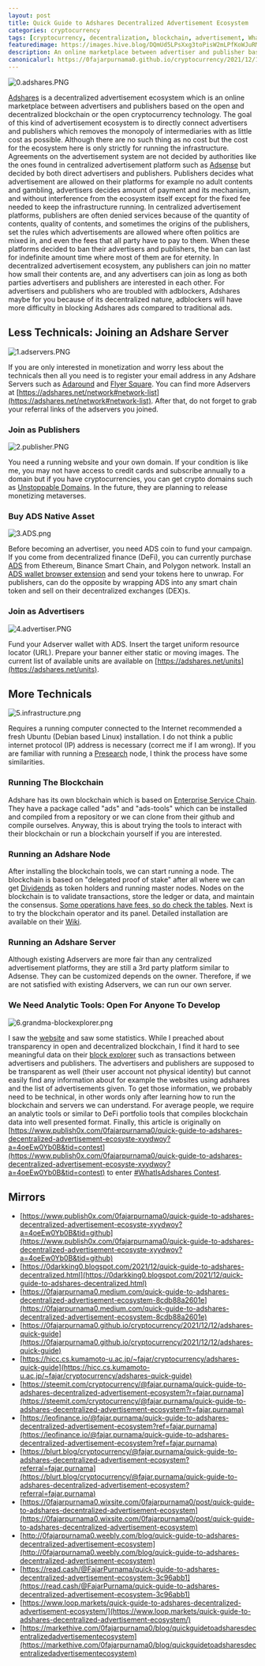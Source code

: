 ```yaml
---
layout: post
title: Quick Guide to Adshares Decentralized Advertisement Ecosystem
categories: cryptocurrency
tags: [cryptocurrency, decentralization, blockchain, advertisement, WhatIsAdshares]
featuredimage: https://images.hive.blog/DQmUd5LPsXxg3toPisW2mLPfKoWJuRMhe1mgAWustPNC3Pw/0.adshares.PNG
description: An online marketplace between advertiser and publisher based on the open and decentralized blockchain or the open cryptocurrency technology.
canonicalurl: https://0fajarpurnama0.github.io/cryptocurrency/2021/12/12/adshares-quick-guide
---
```

![0.adshares.PNG](https://images.hive.blog/DQmUd5LPsXxg3toPisW2mLPfKoWJuRMhe1mgAWustPNC3Pw/0.adshares.PNG)

[Adshares](https://adshares.net/docs/adshares_whitepaper.pdf) is a decentralized advertisement ecosystem which is an online marketplace between advertisers and publishers based on the open and decentralized blockchain or the open cryptocurrency technology. The goal of this kind of advertisement ecosystem is to directly connect advertisers and publishers which removes the monopoly of intermediaries with as little cost as possible. Although there are no such thing as no cost but the cost for the ecosystem here is only strictly for running the infrastructure. Agreements on the advertisement system are not decided by authorities like the ones found in centralized advertisement platform such as [Adsense](https://www.google.com/adsense/) but decided by both direct advertisers and publishers. Publishers decides what advertisement are allowed on their platforms for example no adult contents and gambling, advertisers decides amount of payment and its mechanism, and without interference from the ecosystem itself except for the fixed fee needed to keep the infrastructure running. In centralized advertisement platforms, publishers are often denied services because of the quantity of contents, quality of contents, and sometimes the origins of the publishers, set the rules which advertisements are allowed where often politics are mixed in, and even the fees that all party have to pay to them. When these platforms decided to ban their advertisers and publishers, the ban can last for indefinite amount time where most of them are for eternity. In decentralized advertisement ecosystem, any publishers can join no matter how small their contents are, and any advertisers can join as long as both parties advertisers and publishers are interested in each other. For advertisers and publishers who are troubled with adblockers, Adshares maybe for you because of its decentralized nature, adblockers will have more difficulty in blocking Adshares ads compared to traditional ads.



## Less Technicals: Joining an Adshare Server

![1.adservers.PNG](https://images.hive.blog/DQmZLyDrvgEDQ6haADktac3t4hjDrgtesH8FkecijzHorwf/1.adservers.PNG)

If you are only interested in monetization and worry less about the technicals then all you need is to register your email address in any Adshare Servers such as [Adaround](https://adaround.net/ref/0fajarpurnama0) and [Flyer Square](https://flyersquare.com/ref/0fajarpurnama0). You can find more Adservers at [https://adshares.net/network#network-list](https://adshares.net/network#network-list). After that, do not forget to grab your referral links of the adservers you joined.



### Join as Publishers

![2.publisher.PNG](https://images.hive.blog/DQmUzNuQmgfaLvAgQm2xnzVQNGXgeTMKpfZBYB4ZQjxvvjy/2.publisher.PNG)

You need a running website and your own domain. If your condition is like me, you may not have access to credit cards and subscribe annually to a domain but if you have cryptocurrencies, you can get crypto domains such as [Unstoppable Domains](https://unstoppabledomains.com/?ref=5434ac8a0e2142f). In the future, they are planning to release monetizing metaverses.



### Buy ADS Native Asset

![3.ADS.png](https://images.hive.blog/DQmYZLQEqP64DSTBbSWLWurxa1Z7D4hSKmM2MYoSnzPC7ZB/3.ADS.png)

Before becoming an advertiser, you need ADS coin to fund your campaign. If you come from decentralized finance (DeFi), you can currently purchase [ADS](https://www.coingecko.com/en/coins/adshares) from Ethereum, Binance Smart Chain, and Polygon network. Install an [ADS wallet browser extension](https://adshares.net/wallet) and send your tokens here to unwrap. For publishers, can do the opposite by wrapping ADS into any smart chain token and sell on their decentralized exchanges (DEX)s.



### Join as Advertisers

![4.advertiser.PNG](https://images.hive.blog/DQmYFzGwhVnEeqCAzwAnXkvudL31tp586ysxJ7zCotjF8hb/4.advertiser.PNG)

Fund your Adserver wallet with ADS. Insert the target uniform resource locator (URL). Prepare your banner either static or moving images. The current list of available units are available on [https://adshares.net/units](https://adshares.net/units).



## More Technicals

![5.infrastructure.png](https://images.hive.blog/DQmehSj29nnkwg9WfR1zuYU9LGuHtMyhnZSvv5hJt7Rn9fq/5.infrastructure.png)

Requires a running computer connected to the Internet recommended a fresh Ubuntu (Debian based Linux) installation. I do not think a public internet protocol (IP) address is necessary (correct me if I am wrong). If you are familiar with running a [Presearch](https://presearch.org/signup?rid=1830117) node, I think the process have some similarities.



### Running The Blockchain

Adshare has its own blockchain which is based on [Enterprise Service Chain](https://adshares.net/docs/esc_whitepaper.pdf). They have a package called "ads" and "ads-tools" which can be installed and compiled from a repository or we can clone from their github and compile ourselves. Anyway, this is about trying the tools to interact with their blockchain or run a blockchain yourself if you are interested.

### Running an Adshare Node

After installing the blockchain tools, we can start running a node. The blockchain is based on "delegated proof of stake" after all where we can get [Dividends](https://github.com/adshares/ads/wiki/ADS-burning-and-dividends) as token holders and running master nodes. Nodes on the blockchain is to validate transactions, store the ledger or data, and maintain the consensus. [Some operations have fees, so do check the tables](https://github.com/adshares/ads/wiki/ADS-API#fees). Next is to try the blockchain operator and its panel. Detailed installation are available on their [Wiki](https://adshares.net/wiki).

### Running an Adshare Server

Although existing Adservers are more fair than any centralized advertisement platforms, they are still a 3rd party platform similar to Adsense. They can be customized depends on the owner. Therefore, if we are not satisfied with existing Adservers, we can run our own server.

### We Need Analytic Tools: Open For Anyone To Develop

![6.grandma-blockexplorer.png](https://images.hive.blog/DQmbzfGAdA1YRWZpJWB1tFmGxkAvdzh5pxWJJVBykidktyV/6.grandma-blockexplorer.png)

I saw the [website](https://adshares.net/network) and saw some statistics. While I preached about transparency in open and decentralized blockchain, I find it hard to see meaningful data on their [block explorer](https://blockexplorer.adshares.net/) such as transactions between advertisers and publishers. The advertisers and publishers are supposed to be transparent as well (their user account not physical identity) but cannot easily find any information about for example the websites using adshares and the list of advertisements given. To get those information, we probably need to be technical, in other words only after learning how to run the blockchain and servers we can understand. For average people, we require an analytic tools or similar to DeFi portfolio tools that compiles blockchain data into well presented format. Finally, this article is originally on [https://www.publish0x.com/0fajarpurnama0/quick-guide-to-adshares-decentralized-advertisement-ecosyste-xyydwoy?a=4oeEw0Yb0B&tid=contest](https://www.publish0x.com/0fajarpurnama0/quick-guide-to-adshares-decentralized-advertisement-ecosyste-xyydwoy?a=4oeEw0Yb0B&tid=contest) to enter [#WhatIsAdshares Contest](https://www.publish0x.com/publish0x-contests/whatisadshares-contest-and-giveaway-1-dollars-200-cents-in-d-xvyljlj?a=4oeEw0Yb0B&tid=contest).

## Mirrors

*   [https://www.publish0x.com/0fajarpurnama0/quick-guide-to-adshares-decentralized-advertisement-ecosyste-xyydwoy?a=4oeEw0Yb0B&tid=github](https://www.publish0x.com/0fajarpurnama0/quick-guide-to-adshares-decentralized-advertisement-ecosyste-xyydwoy?a=4oeEw0Yb0B&tid=github)
*   [https://0darkking0.blogspot.com/2021/12/quick-guide-to-adshares-decentralized.html](https://0darkking0.blogspot.com/2021/12/quick-guide-to-adshares-decentralized.html)
*   [https://0fajarpurnama0.medium.com/quick-guide-to-adshares-decentralized-advertisement-ecosystem-8cdb88a2601e](https://0fajarpurnama0.medium.com/quick-guide-to-adshares-decentralized-advertisement-ecosystem-8cdb88a2601e)
*   [https://0fajarpurnama0.github.io/cryptocurrency/2021/12/12/adshares-quick-guide](https://0fajarpurnama0.github.io/cryptocurrency/2021/12/12/adshares-quick-guide)
*   [https://hicc.cs.kumamoto-u.ac.jp/~fajar/cryptocurrency/adshares-quick-guide](https://hicc.cs.kumamoto-u.ac.jp/~fajar/cryptocurrency/adshares-quick-guide)
*   [https://steemit.com/cryptocurrency/@fajar.purnama/quick-guide-to-adshares-decentralized-advertisement-ecosystem?r=fajar.purnama](https://steemit.com/cryptocurrency/@fajar.purnama/quick-guide-to-adshares-decentralized-advertisement-ecosystem?r=fajar.purnama)
*   [https://leofinance.io/@fajar.purnama/quick-guide-to-adshares-decentralized-advertisement-ecosystem?ref=fajar.purnama](https://leofinance.io/@fajar.purnama/quick-guide-to-adshares-decentralized-advertisement-ecosystem?ref=fajar.purnama)
*   [https://blurt.blog/cryptocurrency/@fajar.purnama/quick-guide-to-adshares-decentralized-advertisement-ecosystem?referral=fajar.purnama](https://blurt.blog/cryptocurrency/@fajar.purnama/quick-guide-to-adshares-decentralized-advertisement-ecosystem?referral=fajar.purnama)
*   [https://0fajarpurnama0.wixsite.com/0fajarpurnama0/post/quick-guide-to-adshares-decentralized-advertisement-ecosystem](https://0fajarpurnama0.wixsite.com/0fajarpurnama0/post/quick-guide-to-adshares-decentralized-advertisement-ecosystem)
*   [http://0fajarpurnama0.weebly.com/blog/quick-guide-to-adshares-decentralized-advertisement-ecosystem](http://0fajarpurnama0.weebly.com/blog/quick-guide-to-adshares-decentralized-advertisement-ecosystem)
*   [https://read.cash/@FajarPurnama/quick-guide-to-adshares-decentralized-advertisement-ecosystem-3c96abb1](https://read.cash/@FajarPurnama/quick-guide-to-adshares-decentralized-advertisement-ecosystem-3c96abb1)
*   [https://www.loop.markets/quick-guide-to-adshares-decentralized-advertisement-ecosystem/](https://www.loop.markets/quick-guide-to-adshares-decentralized-advertisement-ecosystem/)
*   [https://markethive.com/0fajarpurnama0/blog/quickguidetoadsharesdecentralizedadvertisementecosystem](https://markethive.com/0fajarpurnama0/blog/quickguidetoadsharesdecentralizedadvertisementecosystem)